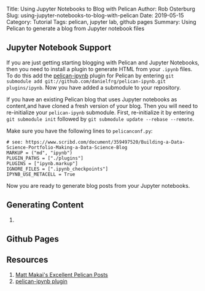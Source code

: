 Title: Using Jupyter Notebooks to Blog with Pelican
Author: Rob Osterburg
Slug: using-jupyter-notebooks-to-blog-with-pelican
Date: 2019-05-15
Category: Tutorial
Tags: pelican, jupyter lab, github pages
Summary: Using Pelican to generate a blog from Jupyter notebook files

## Jupyter Notebook Support

If you are just getting starting blogging with Pelican and Jupyter Notebooks, then you need to install a plugin to generate HTML from your `.ipynb` files.  To do this add the [pelican-ipynb](https://github.com/danielfrg/pelican-ipynb) plugin for Pelican by entering `git submodule add git://github.com/danielfrg/pelican-ipynb.git plugins/ipynb`.  Now you have added a submodule to your repository.

If you have an existing Pelican blog that uses Jupyter notebooks as content,and have cloned a fresh version of your blog.  Then you will need to re-initialize your `pelican-ipynb` submodule.  First, re-initialize it by entering `git submodule init` followed by `git submodule update --rebase --remote`.  

Make sure you have the following lines to `pelicanconf.py`:

```# adding support for jupyter notebooks
# see: https://www.scribd.com/document/359497520/Building-a-Data-Science-Portfolio-Making-a-Data-Science-Blog
MARKUP = ("md", "ipynb")
PLUGIN_PATHS = ["./plugins"]
PLUGINS = ["ipynb.markup"]
IGNORE_FILES = [".ipynb_checkpoints"]
IPYNB_USE_METACELL = True
```

Now you are ready to generate blog posts from your Jupyter notebooks. 

## Generating Content

1. 

## Github Pages



## Resources

1. [Matt Makai's Excellent Pelican Posts](https://www.fullstackpython.com/pelican.html)
2. [pelican-ipynb plugin]([pelican-ipynb](https://github.com/danielfrg/pelican-ipynb))